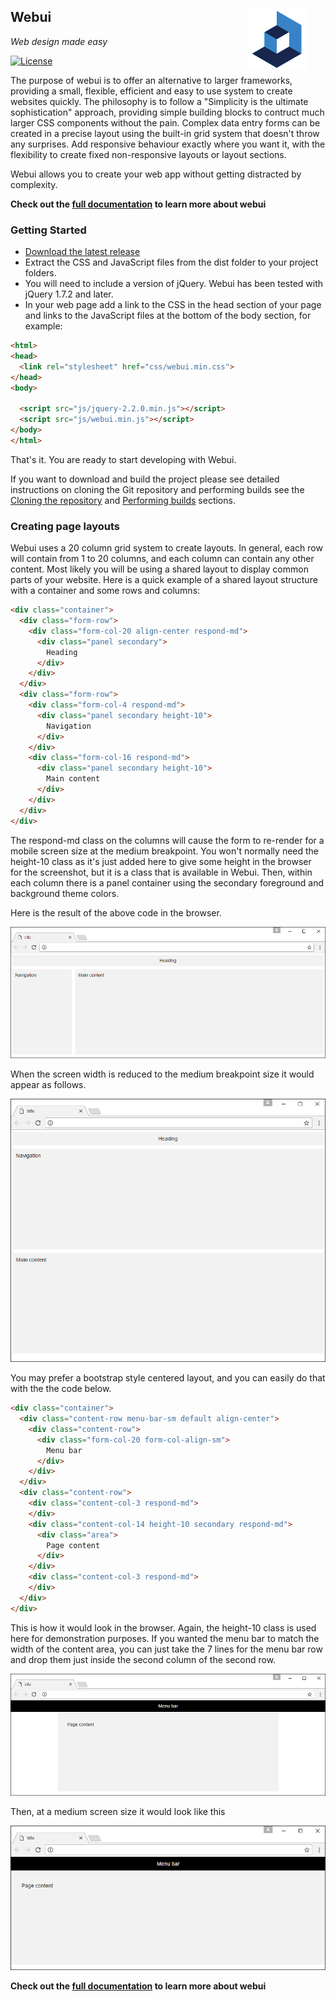 
##

<img src="assets/images/webui_blue_96x96.png" alt="Webui Logo" align="right" hspace="30" /> 

## **Webui**

*Web design made easy*

[![License](https://img.shields.io/badge/license-MIT-green.svg?style=flat)](https://github.com/asyncdesign/webui/blob/master/LICENSE)


The purpose of webui is to offer an alternative to larger frameworks, providing a small, flexible, efficient and easy to use system to create websites quickly. The philosophy is to follow a <span class="color-accent-2">"Simplicity is the ultimate sophistication"</span> approach, providing simple building blocks to contruct much larger CSS components without the pain. Complex data entry forms can be created in a precise layout using the built-in grid system that doesn't throw any surprises. Add responsive behaviour exactly where you want it, with the flexibility to create fixed non-responsive layouts or layout sections.

Webui allows you to create your web app without getting distracted by complexity.

**Check out the [full documentation](https://asyncdesign.github.io/webui/) to learn more about webui**

### **Getting Started**

* [Download the latest release](https://github.com/asyncdesign/webui/archive/v4.3.3.zip)
* Extract the CSS and JavaScript files from the dist folder to your project folders.
* You will need to include a version of jQuery. Webui has been tested with jQuery 1.7.2 and later.
* In your web page add a link to the CSS in the head section of your page and links to the JavaScript files at the bottom of the body section, for example:

````html
<html>
<head>
  <link rel="stylesheet" href="css/webui.min.css"> 
</head>
<body>

  <script src="js/jquery-2.2.0.min.js"></script>
  <script src="js/webui.min.js"></script>
</body>
</html>
````

That's it. You are ready to start developing with Webui.

If you want to download and build the project please see detailed instructions on cloning the Git repository and performing builds see the [Cloning the repository](DOCUMENTATION.md#cloneRepository) and [Performing builds](DOCUMENTATION.md#performBuilds) sections.

### **Creating page layouts**

Webui uses a 20 column grid system to create layouts. In general, each row will contain from 1 to 20 columns, and each column can contain any other content. Most likely you will be using a shared layout to display common parts of your website. Here is a quick example of a shared layout structure with a container and some rows and columns:

````html
<div class="container">
  <div class="form-row">
    <div class="form-col-20 align-center respond-md">
      <div class="panel secondary">
        Heading
      </div>
    </div>  
  </div>
  <div class="form-row">
    <div class="form-col-4 respond-md">
      <div class="panel secondary height-10">
        Navigation
      </div>
    </div>
    <div class="form-col-16 respond-md">
      <div class="panel secondary height-10">
        Main content
      </div>
    </div>
  </div>
</div>
````
The respond-md class on the columns will cause the form to re-render for a mobile screen size at the medium breakpoint. You won't normally need the height-10 class as it's just added here to give some height in the browser for the screenshot, but it is a class that is available in Webui. Then, within each column there is a panel container using the secondary foreground and background theme colors. 

Here is the result of the above code in the browser.

<img src="assets/images/basic_layout.png" />

When the screen width is reduced to the medium breakpoint size it would appear as follows. 

<img src="assets/images/basic_layout_breakpoint.png" />

You may prefer a bootstrap style centered layout, and you can easily do that with the the code below.

````html
<div class="container">
  <div class="content-row menu-bar-sm default align-center">
    <div class="content-row">   
      <div class="form-col-20 form-col-align-sm">
        Menu bar
      </div>
    </div>
  </div>
  <div class="content-row"> 
    <div class="content-col-3 respond-md">      
    </div>
    <div class="content-col-14 height-10 secondary respond-md">
      <div class="area">
        Page content
      </div>
    </div>
    <div class="content-col-3 respond-md">      
    </div>
  </div>
</div>
````
This is how it would look in the browser. Again, the height-10 class is used here for demonstration purposes. If you wanted the menu bar to match the width of the content area, you can just take the 7 lines for the menu bar row and drop them just inside the second column of the second row.

<img src="assets/images/centered_layout.png" />

Then, at a medium screen size it would look like this

<img src="assets/images/centered_layout_breakpoint.png" />

**Check out the [full documentation](https://asyncdesign.github.io/webui/) to learn more about webui**
